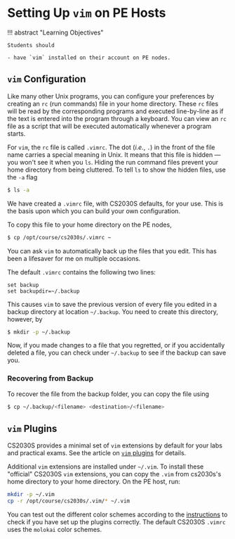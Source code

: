 # Setting Up `vim` on PE Hosts

!!! abstract "Learning Objectives"

    Students should

    - have `vim` installed on their account on PE nodes.

## `vim` Configuration

Like many other Unix programs, you can configure your preferences by creating an `rc` (run commands) file in your home directory.  These `rc` files will be read by the corresponding programs and executed line-by-line as if the text is entered into the program through a keyboard.  You can view an `rc` file as a script that will be executed automatically whenever a program starts.

For `vim`, the `rc` file is called `.vimrc`.  The dot (_i.e._, `.`) in the front of the file name carries a special meaning in Unix.  It means that this file is hidden &mdash; you won't see it when you `ls`.  Hiding the run command files prevent your home directory from being cluttered.  To tell `ls` to show the hidden files, use the `-a` flag

```Bash
$ ls -a
```

We have created a `.vimrc` file, with CS2030S defaults, for your use.  This is the basis upon which you can build your own configuration. 

To copy this file to your home directory on the PE nodes,

```Bash
$ cp /opt/course/cs2030s/.vimrc ~
```

You can ask `vim` to automatically back up the files that you edit.  This has been a lifesaver for me on multiple occasions.

The default `.vimrc` contains the following two lines:

```Shell
set backup
set backupdir=~/.backup
```

This causes `vim` to save the previous version of every file you edited in a backup directory at location `~/.backup`.  You need to create this directory, however, by

```Bash
$ mkdir -p ~/.backup
```

Now, if you made changes to a file that you regretted, or if you accidentally deleted a file, you can check under `~/.backup` to see if the backup can save you.

### Recovering from Backup

To recover the file from the backup folder, you can copy the file using

```Bash
$ cp ~/.backup/<filename> <destination>/<filename>
```

## `vim` Plugins

CS2030S provides a minimal set of `vim` extensions by default for your labs and practical exams.  See the article on [`vim` plugins](plugins.md) for details.  

Additional `vim` extensions are installed under `~/.vim`.  To install these "official" CS2030S `vim` extensions, you can copy the `.vim` from cs2030s's home directory to your home directory.  On the PE host, run:

```Bash
mkdir -p ~/.vim
cp -r /opt/course/cs2030s/.vim/* ~/.vim
```

You can test out the different color schemes according to the [instructions](plugins.md) to check if you have set up the plugins correctly.  The default CS2030S `.vimrc` uses the `molokai` color schemes.
